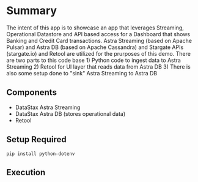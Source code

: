 # Summary

The intent of this app is to showcase an app that leverages Streaming, Operational Datastore and API based access for a Dashboard that shows Banking and Credit Card transactions. Astra Streaming (based on Apache Pulsar) and Astra DB (based on Apache Cassandra) and Stargate APIs (stargate.io) and Retool are utilized for the prurposes of this demo. There are two parts to this code base 1) Python code to ingest data to Astra Streaming 2) Retool for UI layer that reads data from Astra DB 3) There is also some setup done to "sink" Astra Streaming to Astra DB

## Components

- DataStax Astra Streaming
- DataStax Astra DB (stores operational data)
- Retool

## Setup Required
```shell
pip install python-dotenv
```

## Execution
